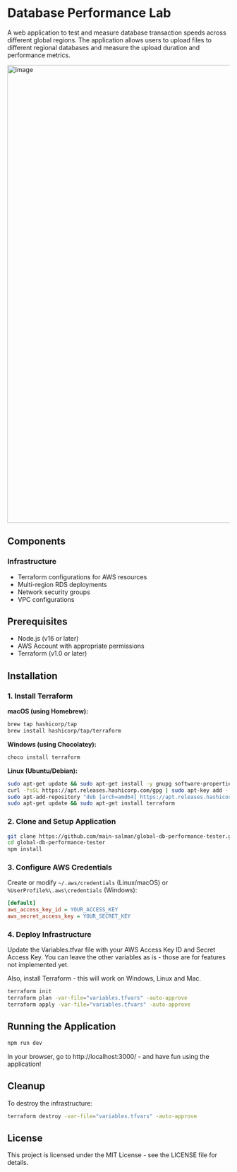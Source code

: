 # Database Performance Lab

A web application to test and measure database transaction speeds across different global regions. The application allows users to upload files to different regional databases and measure the upload duration and performance metrics.

<img width="1037" alt="image" src="https://github.com/user-attachments/assets/bef0852d-aa8f-458e-8c55-e60f01594ff4">

## Components

### Infrastructure
- Terraform configurations for AWS resources
- Multi-region RDS deployments
- Network security groups
- VPC configurations

## Prerequisites

- Node.js (v16 or later)
- AWS Account with appropriate permissions
- Terraform (v1.0 or later)


## Installation

### 1. Install Terraform

**macOS (using Homebrew):**

```bash
brew tap hashicorp/tap
brew install hashicorp/tap/terraform
```

**Windows (using Chocolatey):**

```bash
choco install terraform
```

**Linux (Ubuntu/Debian):**

```bash
sudo apt-get update && sudo apt-get install -y gnupg software-properties-common curl
curl -fsSL https://apt.releases.hashicorp.com/gpg | sudo apt-key add -
sudo apt-add-repository "deb [arch=amd64] https://apt.releases.hashicorp.com $(lsb_release -cs) main"
sudo apt-get update && sudo apt-get install terraform
```

### 2. Clone and Setup Application

```bash
git clone https://github.com/main-salman/global-db-performance-tester.git
cd global-db-performance-tester
npm install
```

### 3. Configure AWS Credentials

Create or modify `~/.aws/credentials` (Linux/macOS) or `%UserProfile%\.aws\credentials` (Windows):

```ini
[default]
aws_access_key_id = YOUR_ACCESS_KEY
aws_secret_access_key = YOUR_SECRET_KEY
```

### 4. Deploy Infrastructure

Update the Variables.tfvar file with your AWS Access Key ID and Secret Access Key. You can leave the other variables as is - those are for features not implemented yet.

Also, install Terraform - this will work on Windows, Linux and Mac.

```bash
terraform init 
terraform plan -var-file="variables.tfvars" -auto-approve
terraform apply -var-file="variables.tfvars" -auto-approve
```


## Running the Application

```bash
npm run dev
```

In your browser, go to http://localhost:3000/ - and have fun using the application!

## Cleanup

To destroy the infrastructure:

```bash
terraform destroy -var-file="variables.tfvars" -auto-approve
```


## License

This project is licensed under the MIT License - see the LICENSE file for details.
